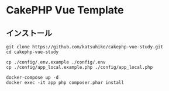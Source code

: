 # CakePHP Vue Template


## インストール

```
git clone https://github.com/katsuhiko/cakephp-vue-study.git
cd cakephp-vue-study

cp ./config/.env.example ./config/.env
cp ./config/app_local.example.php ./config/app_local.php

docker-compose up -d
docker exec -it app php composer.phar install
```
